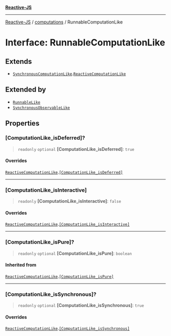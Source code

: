 [**Reactive-JS**](../../README.md)

***

[Reactive-JS](../../README.md) / [computations](../README.md) / RunnableComputationLike

# Interface: RunnableComputationLike

## Extends

- [`SynchronousComputationLike`](SynchronousComputationLike.md).[`ReactiveComputationLike`](ReactiveComputationLike.md)

## Extended by

- [`RunnableLike`](RunnableLike.md)
- [`SynchronousObservableLike`](../../concurrent/interfaces/SynchronousObservableLike.md)

## Properties

### \[ComputationLike\_isDeferred\]?

> `readonly` `optional` **\[ComputationLike\_isDeferred\]**: `true`

#### Overrides

[`ReactiveComputationLike`](ReactiveComputationLike.md).[`[ComputationLike_isDeferred]`](ReactiveComputationLike.md#computationlike_isdeferred)

***

### \[ComputationLike\_isInteractive\]

> `readonly` **\[ComputationLike\_isInteractive\]**: `false`

#### Overrides

[`ReactiveComputationLike`](ReactiveComputationLike.md).[`[ComputationLike_isInteractive]`](ReactiveComputationLike.md#computationlike_isinteractive)

***

### \[ComputationLike\_isPure\]?

> `readonly` `optional` **\[ComputationLike\_isPure\]**: `boolean`

#### Inherited from

[`ReactiveComputationLike`](ReactiveComputationLike.md).[`[ComputationLike_isPure]`](ReactiveComputationLike.md#computationlike_ispure)

***

### \[ComputationLike\_isSynchronous\]?

> `readonly` `optional` **\[ComputationLike\_isSynchronous\]**: `true`

#### Overrides

[`ReactiveComputationLike`](ReactiveComputationLike.md).[`[ComputationLike_isSynchronous]`](ReactiveComputationLike.md#computationlike_issynchronous)
